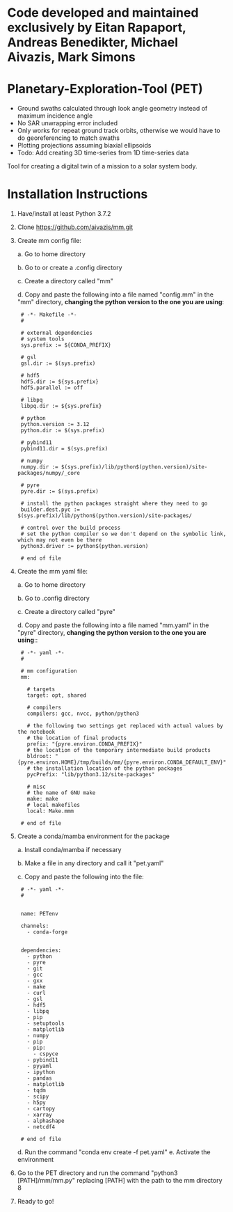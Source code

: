 # Code developed and maintained exclusively by Eitan Rapaport, Andreas Benedikter, Michael Aivazis, Mark Simons 
# Planetary-Exploration-Tool (PET)

- Ground swaths calculated through look angle geometry instead of maximum incidence angle
- No SAR unwrapping error included
- Only works for repeat ground track orbits, otherwise we would have to do georeferencing to match swaths
- Plotting projections assuming biaxial ellipsoids
- Todo: Add creating 3D time-series from 1D time-series data

Tool for creating a digital twin of a mission to a solar system body.

# Installation Instructions

1. Have/install at least Python 3.7.2
2. Clone https://github.com/aivazis/mm.git
3. Create mm config file:

    a. Go to home directory

    b. Go to or create a .config directory

    c. Create a directory called "mm"

    d. Copy and paste the following into a file named "config.mm" in the "mm" directory,
**changing the python version to the one you are using**:
    
        # -*- Makefile -*-
        #

        # external dependencies
        # system tools
        sys.prefix := ${CONDA_PREFIX}

        # gsl
        gsl.dir := $(sys.prefix)

        # hdf5
        hdf5.dir := ${sys.prefix}
        hdf5.parallel := off

        # libpq
        libpq.dir := ${sys.prefix}

        # python
        python.version := 3.12
        python.dir := $(sys.prefix)

        # pybind11
        pybind11.dir = $(sys.prefix)

        # numpy
        numpy.dir := $(sys.prefix)/lib/python$(python.version)/site-packages/numpy/_core

        # pyre
        pyre.dir := $(sys.prefix)

        # install the python packages straight where they need to go
        builder.dest.pyc := $(sys.prefix)/lib/python$(python.version)/site-packages/

        # control over the build process
        # set the python compiler so we don't depend on the symbolic link, which may not even be there
        python3.driver := python$(python.version)
        
        # end of file

4. Create the mm yaml file:

    a. Go to home directory

    b. Go to .config directory

    c. Create a directory called "pyre"

    d. Copy and paste the following into a file named "mm.yaml" in the "pyre" directory, 
**changing the python version to the one you are using**::
    
        # -*- yaml -*-
        #

        # mm configuration
        mm:

          # targets
          target: opt, shared

          # compilers
          compilers: gcc, nvcc, python/python3

          # the following two settings get replaced with actual values by the notebook
          # the location of final products
          prefix: "{pyre.environ.CONDA_PREFIX}"
          # the location of the temporary intermediate build products
          bldroot: "{pyre.environ.HOME}/tmp/builds/mm/{pyre.environ.CONDA_DEFAULT_ENV}"
          # the installation location of the python packages
          pycPrefix: "lib/python3.12/site-packages"

          # misc
          # the name of GNU make
          make: make
          # local makefiles
          local: Make.mmm

        # end of file
        
5. Create a conda/mamba environment for the package

    a. Install conda/mamba if necessary

    b. Make a file in any directory and call it "pet.yaml"

    c. Copy and paste the following into the file:
    
        # -*- yaml -*-
        #


        name: PETenv

        channels:
          - conda-forge

            
        dependencies:
          - python
          - pyre
          - git
          - gcc
          - gxx
          - make
          - curl
          - gsl
          - hdf5
          - libpq
          - pip
          - setuptools
          - matplotlib
          - numpy
          - pip
          - pip:
            - cspyce
          - pybind11
          - pyyaml
          - ipython
          - pandas
          - matplotlib
          - tqdm
          - scipy
          - h5py
          - cartopy
          - xarray
          - alphashape
          - netcdf4

        # end of file

    d. Run the command "conda env create -f pet.yaml"
    e. Activate the environment

6. Go to the PET directory and run the command "python3 [PATH]/mm/mm.py" replacing [PATH] with the path to the mm directory 8
7. Ready to go!
